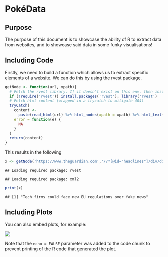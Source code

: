 PokéData
================

Purpose
-------

The purpose of this document is to showcase the ability of R to extract data from websites, and to showcase said data in some funky visualisations!

Including Code
--------------

Firstly, we need to build a function which allows us to extract specific elements of a website. We can do this by using the rvest package.

``` r
getNode <- function(url, xpath){
  # Fetch the rvest library. If it doesn't exist on this env. then install first!
  if (!require('rvest')) install.packages('rvest'); library('rvest')
  # Fetch html content (wrapped in a trycatch to mitigate 404)
  tryCatch(
    content <-
      paste(read_html(url) %>% html_nodes(xpath = xpath) %>% html_text(), collapse = ' '),
    error = function(e) {
      NA
    }
  )
  return(content)
}
```

This results in the following

``` r
x <- getNode('https://www.theguardian.com','//*[@id="headlines"]/div/div[2]/div[1]/ul/li[1]/div/div/a')
```

    ## Loading required package: rvest

    ## Loading required package: xml2

``` r
print(x)
```

    ## [1] "Tech firms could face new EU regulations over fake news"

Including Plots
---------------

You can also embed plots, for example:

![](test_github_files/figure-markdown_github/pressure-1.png)

Note that the `echo = FALSE` parameter was added to the code chunk to prevent printing of the R code that generated the plot.
